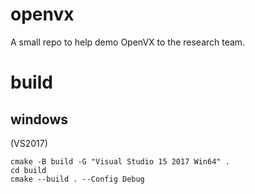 # openvx

A small repo to help demo OpenVX to the research team.

# build
## windows
(VS2017)

```
cmake -B build -G "Visual Studio 15 2017 Win64" .
cd build
cmake --build . --Config Debug
```

